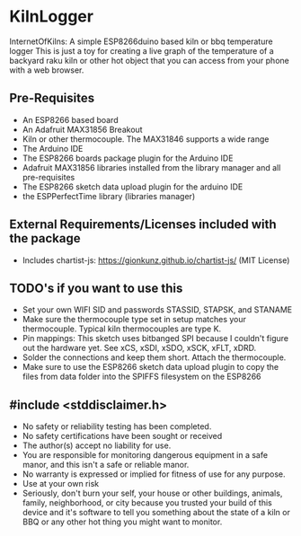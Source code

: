 # KilnLogger
InternetOfKilns: A simple ESP8266duino based kiln or bbq temperature logger
This is just a toy for creating a live graph of the temperature of a backyard raku kiln or other hot object that you can access from your phone with a web browser.

## Pre-Requisites
* An ESP8266 based board
* An Adafruit MAX31856 Breakout
* Kiln or other thermocouple.  The MAX31846 supports a wide range
* The Arduino IDE
* The ESP8266 boards package plugin for the Arduino IDE
* Adafruit MAX31856 libraries installed from the library manager and all pre-requisites
* The ESP8266 sketch data upload plugin for the arduino IDE
* the ESPPerfectTime library (libraries manager)

## External Requirements/Licenses included with the package
* Includes chartist-js: https://gionkunz.github.io/chartist-js/  (MIT License)

## TODO's if you want to use this
* Set your own WIFI SID and passwords STASSID, STAPSK, and STANAME
* Make sure the thermocouple type set in setup matches your thermocouple.  Typical kiln thermocouples are type K.
* Pin mappings:  This sketch uses bitbanged SPI because I couldn't figure out the hardware yet.  See xCS, xSDI, xSDO, xSCK, xFLT, xDRD.
* Solder the connections and keep them short.  Attach the thermocouple.
* Make sure to use the ESP8266 sketch data upload plugin to copy the files from data folder into the SPIFFS filesystem on the ESP8266

## #include <stddisclaimer.h>
* No safety or reliability testing has been completed.
* No safety certifications have been sought or received
* The author(s) accept no liability for use.
* You are responsible for monitoring dangerous equipment in a safe manor, and this isn't a safe or reliable manor.
* No warranty is expressed or implied for fitness of use for any purpose.  
* Use at your own risk
* Seriously, don't burn your self, your house or other buildings, animals, family, neighborhood, or city because you trusted your build of this device and it's software to tell you something about the state of a kiln or BBQ or any other hot thing you might want to monitor.
